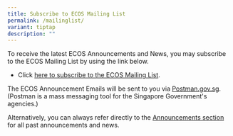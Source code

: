 ```yaml
---
title: Subscribe to ECOS Mailing List
permalink: /mailinglist/
variant: tiptap
description: ""
---
```

<p>To receive the latest ECOS Announcements and News, you may subscribe to
the ECOS Mailing List by using the link below.</p>
<ul data-tight="true" class="tight">
<li>
<p>Click <a href="https://for.sg/ecos-mailing-list" rel="noopener noreferrer nofollow" target="_blank">here to subscribe to the ECOS Mailing List</a>.</p>
</li>
</ul>
<p>The ECOS Announcement Emails will be sent to you via <a href="http://Postman.gov.sg" rel="noopener noreferrer nofollow" target="_blank">Postman.gov.sg</a>.
(Postman is a mass messaging tool for the Singapore Government's agencies.)</p>
<p>Alternatively, you can always refer directly to the <a href="/announcements/" rel="noopener noreferrer nofollow" target="_blank">Announcements section</a> for
all past announcements and news.</p>
<p></p>
<p></p>